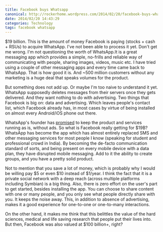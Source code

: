 ```yaml
---
title: Facebook buys Whatsapp
canonical: http://rockerhome.wordpress.com/2014/02/20/facebook-buys-whatsapp/
date: 2014/02/20 14:43:29
categories: Technology
tags: facebook whatsapp
---
```

$19 billion. This is the amount of money Facebook is paying (stocks + cash + RSUs) to acquire WhatsApp. I've not been able to process it yet. Don't get me wrong. I'm not questioning the worth of WhatsApp.<span class="more"></span>It is a great messaging app which provides a simple, no-frills and reliable way of communicating with people, sharing images, videos, music etc. I have tried using a couple of other messaging apps and every time came back to WhatsApp. That is how good it is. And ~500 million customers without any marketing is a huge deal that speaks volumes for the product.

But something does not add up. Or maybe I'm too naive to understand it yet. WhatsApp supposedly deletes messages from their servers once they gets delivered. And they want nothing to do with advertising. Two things that Facebook is big on: data and advertising. Which leaves people's contact list, which Facebook already has, in most cases by virtue of being installed on almost every Android/iOS phone out there. 

WhatsApp's founder has [promised](http://blog.whatsapp.com/index.php/2014/02/facebook/) to keep the product and services running as is, without ads. So what is Facebook really getting for $19B? WhatsApp has become the app which has almost entirely replaced SMS and other messaging services for most people I know (speaking for student and professional crowd in India). By becoming the de-facto communication standard of sorts, and being present on every mobile device with a data plan, they have disrupted mobile messaging. Add to it the ability to create groups, and you have a pretty solid product.

Not to mention that you save a lot of money, which is probably why I would be willing pay $5 or even $10 instead of $1/year. I think the fact that it is a private social network with a deep reach (across multiple platforms including Symbian) is a big thing. Also, there is zero effort on the user's part to get started, besides installing the app. You can choose to share content with one or many people, and you only see what people directly share with you. It keeps the noise away. This, in addition to absence of advertising, makes it a good experience for one-to-one or one-to-many interactions.

On the other hand, it makes me think that this belittles the value of the hard sciences, medical and life saving research that people put their lives into. But then, Facebook was also valued at $100 billion+, right?